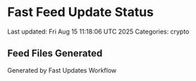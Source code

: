 # Fast Feed Update Status
Last updated: Fri Aug 15 11:18:06 UTC 2025
Categories: crypto

## Feed Files Generated

Generated by Fast Updates Workflow
